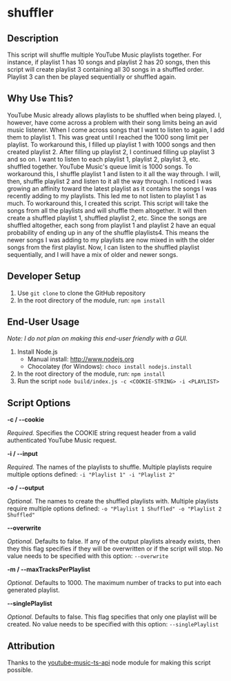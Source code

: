 # shuffler

Description
----
This script will shuffle multiple YouTube Music playlists together. For instance, if playlist 1 has 10 songs and playlist 2 has 20 songs, then this script will create playlist 3 containing all 30 songs in a shuffled order. Playlist 3 can then be played sequentially or shuffled again.

Why Use This?
----
YouTube Music already allows playlists to be shuffled when being played. I, however, have come across a problem with their song limits being an avid music listener. When I come across songs that I want to listen to again, I add them to playlist 1. This was great until I reached the 1000 song limit per playlist. To workaround this, I filled up playlist 1 with 1000 songs and then created playlist 2. After filling up playlist 2, I continued filling up playlist 3 and so on. I want to listen to each playlist 1, playlist 2, playlist 3, etc. shuffled together. YouTube Music's queue limit is 1000 songs. To workaround this, I shuffle playlist 1 and listen to it all the way through. I will, then, shuffle playlist 2 and listen to it all the way through. I noticed I was growing an affinity toward the latest playlist as it contains the songs I was recently adding to my playlists. This led me to not listen to playlist 1 as much. To workaround this, I created this script. This script will take the songs from all the playlists and will shuffle them altogether. It will then create a shuffled playlist 1, shuffled playlist 2, etc. Since the songs are shuffled altogether, each song from playlist 1 and playlist 2 have an equal probability of ending up in any of the shuffle playlists4. This means the newer songs I was adding to my playlists are now mixed in with the older songs from the first playlist. Now, I can listen to the shuffled playlist sequentially, and I will have a mix of older and newer songs.

Developer Setup
----
1. Use `git clone` to clone the GitHub repository
1. In the root directory of the module, run: `npm install`

End-User Usage
----
_Note: I do not plan on making this end-user friendly with a GUI._

1. Install Node.js
    * Manual install: http://www.nodejs.org
    * Chocolatey (for Windows): `choco install nodejs.install`
1. In the root directory of the module, run: `npm install`
1. Run the script `node build/index.js -c <COOKIE-STRING> -i <PLAYLIST>`

Script Options
----
**-c / --cookie**

_Required._ Specifies the COOKIE string request header from a valid authenticated YouTube Music request.


**-i / --input**

_Required._ The names of the playlists to shuffle. Multiple playlists require multiple options defined: `-i "Playlist 1" -i "Playlist 2"`


**-o / --output**

_Optional._ The names to create the shuffled playlists with. Multiple playlists require multiple options defined: `-o "Playlist 1 Shuffled" -o "Playlist 2 Shuffled"`


**--overwrite**

_Optional._ Defaults to false. If any of the output playlists already exists, then they this flag specifies if they will be overwritten or if the script will stop. No value needs to be specified with this option: `--overwrite`

**-m / --maxTracksPerPlaylist**

_Optional._ Defaults to 1000. The maximum number of tracks to put into each generated playlist.

**--singlePlaylist**

_Optional._ Defaults to false. This flag specifies that only one playlist will be created. No value needs to be specified with this option: `--singlePlaylist`

Attribution
----
Thanks to the [youtube-music-ts-api](https://github.com/nickp10/youtube-music-ts-api) node module for making this script possible.
